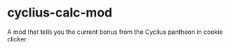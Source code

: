 # cyclius-calc-mod
A mod that tells you the current bonus from the Cyclius pantheon in cookie clicker.
